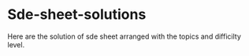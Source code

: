# Sde-sheet-solutions
Here are the solution of sde sheet arranged with the topics and difficilty level.
